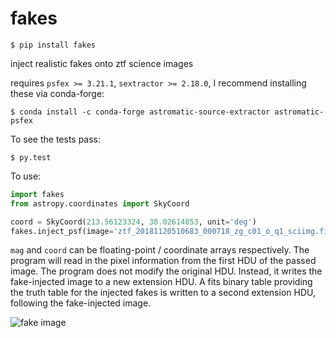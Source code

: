 # fakes

`$ pip install fakes`

inject realistic fakes onto ztf science images

requires `psfex >= 3.21.1`, `sextractor >= 2.18.0`, I recommend installing these via conda-forge:

`$ conda install -c conda-forge astromatic-source-extractor astromatic-psfex`

To see the tests pass:

`$ py.test`

To use:

```python
import fakes
from astropy.coordinates import SkyCoord

coord = SkyCoord(213.56123324, 38.02614853, unit='deg')
fakes.inject_psf(image='ztf_20181120510683_000718_zg_c01_o_q1_sciimg.fits', mag=15, coord=coord)
```

`mag` and `coord` can be floating-point / coordinate arrays respectively. The program will read in the pixel information from the first HDU of the passed image. The program does not modify the original HDU. Instead, it writes the fake-injected image to a new extension HDU. A fits binary table providing the truth table for the injected fakes is written to a second extension HDU, following the fake-injected image.

![fake image](https://user-images.githubusercontent.com/2769632/81816987-0e3f8480-94fa-11ea-81a5-ccd81cee8bf0.png)

 
